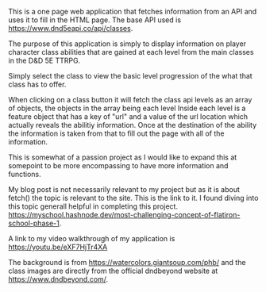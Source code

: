 This is a one page web application that fetches information from an API and uses it to fill in the HTML page. The base API used is https://www.dnd5eapi.co/api/classes.

The purpose of this application is simply to display information on player character class abilities that are gained at each level from the main classes in the D&D 5E TTRPG.

Simply select the class to view the basic level progression of the what that class has to offer.

When clicking on a class button it will fetch the class api levels as an array of objects, the objects in the array being each level Inside each level is a feature object that has a key of "url" and a value of the url location which actually reveals the abilitiy information. Once at the destination of the ability the information is taken from that to fill out the page with all of the information.

This is somewhat of a passion project as I would like to expand this at somepoint to be more encompassing to have more information and functions.

My blog post is not necessarily relevant to my project but as it is about fetch() the topic is relevant to the site. This is the link to it. I found diving into this topic generall helpful in completing this project. https://myschool.hashnode.dev/most-challenging-concept-of-flatiron-school-phase-1.

A link to my video walkthrough of my application is https://youtu.be/eXF7HjTr4XA

The background is from https://watercolors.giantsoup.com/phb/ and the class images are directly from the official dndbeyond website at https://www.dndbeyond.com/.